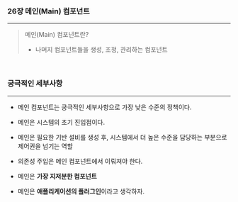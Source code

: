 ### 26장 메인(Main) 컴포넌트

-----

> 메인(Main) 컴포넌트란?
>
> - 나머지 컴포넌트들을 생성, 조정, 관리하는 컴포넌트

<br>

### 궁극적인 세부사항

-----

- 메인 컴포넌트는 궁극적인 세부사항으로 가장 낮은 수준의 정책이다.

- 메인은 시스템의 초기 진입점이다.
- 메인은 필요한 기반 설비를 생성 후, 시스템에서 더 높은 수준을 담당하는 부분으로 제어권을 넘기는 역할
- 의존성 주입은 메인 컴포넌트에서 이뤄져야 한다.
- 메인은 <B>가장 지저분한 컴포넌트</B>
- 메인은 <B>애플리케이션의 플러그인</B>이라고 생각하자.